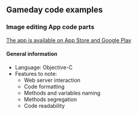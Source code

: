 ## Gameday code examples
### Image editing App code parts
[The app is available on App Store and Google Play](http://gamedayapp.tilda.ws/)

#### General information

* Language: Objective-C
* Features to note:
    * Web server interaction
    * Code formatting
    * Methods and variables naming
    * Methods segregation
    * Code readability
